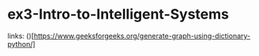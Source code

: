 # ex3-Intro-to-Intelligent-Systems

links:
()[https://www.geeksforgeeks.org/generate-graph-using-dictionary-python/]
